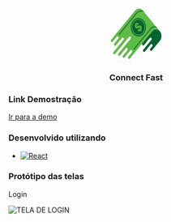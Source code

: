 <a name="readme-top"></a>

<br />
<div align="center">
  <a href="https://github.com/github_username/repo_name">
    <img src="frontend/src/assets/svgs/logo.svg" alt="Logo" width="100" height="100">
  </a>

<h3 align="center">Connect Fast</h3>
</div>


### Link Demostração
<div align="left">
  <a href="https://connect-fast.abrune.com.br/" target="_blank">
   Ir para a demo
  </a>
</div>

### Desenvolvido utilizando

* [![React][React.js]][React-url]


### Protótipo das telas

Login

![TELA DE LOGIN](https://user-images.githubusercontent.com/36678337/205842034-61fcb521-2ddc-45e8-8f66-9a7ed2922460.png)




[React.js]: https://img.shields.io/badge/React-20232A?style=for-the-badge&logo=react&logoColor=61DAFB
[React-url]: https://reactjs.org/
